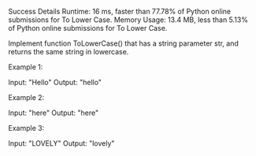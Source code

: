 Success
Details
Runtime: 16 ms, faster than 77.78% of Python online submissions for To Lower Case.
Memory Usage: 13.4 MB, less than 5.13% of Python online submissions for To Lower Case.


Implement function ToLowerCase() that has a string parameter str, and returns the same string in lowercase.

Example 1:

Input: "Hello"
Output: "hello"

Example 2:

Input: "here"
Output: "here"

Example 3:

Input: "LOVELY"
Output: "lovely"

